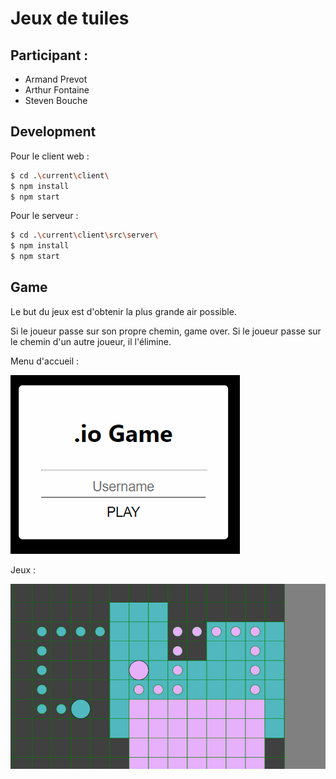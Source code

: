 # Jeux de tuiles

## Participant :

  * Armand Prevot
  * Arthur Fontaine
  * Steven Bouche

## Development

Pour le client web :

```bash
$ cd .\current\client\ 
$ npm install
$ npm start
```

Pour le serveur :

```bash
$ cd .\current\client\src\server\ 
$ npm install
$ npm start
```
## Game

Le but du jeux est d'obtenir la plus grande air possible.

Si le joueur passe sur son propre chemin, game over.
Si le joueur passe sur le chemin d'un autre joueur, il l'élimine. 

Menu d'accueil :

![40% center](asset/menu.png)

Jeux :

![40% center](asset/jeux.png)




